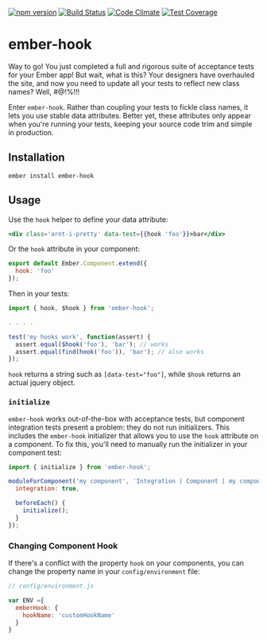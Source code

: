 [![npm version](https://badge.fury.io/js/ember-hook.svg)](https://badge.fury.io/js/ember-hook)
[![Build Status](https://travis-ci.org/Ticketfly/ember-hook.svg?branch=master)](https://travis-ci.org/Ticketfly/ember-hook)
[![Code Climate](https://codeclimate.com/github/Ticketfly/ember-hook/badges/gpa.svg)](https://codeclimate.com/github/Ticketfly/ember-hook)
[![Test Coverage](https://codeclimate.com/github/Ticketfly/ember-hook/badges/coverage.svg)](https://codeclimate.com/github/Ticketfly/ember-hook/coverage)

# ember-hook

Way to go! You just completed a full and rigorous suite of acceptance tests for your Ember app! But wait, what is this? Your designers have overhauled the site, and now you need to update all your tests to reflect new class names? Well, #@!%!!!

Enter `ember-hook`. Rather than coupling your tests to fickle class names, it lets you use stable data attributes. Better yet, these attributes only appear when you're running your tests, keeping your source code trim and simple in production.

## Installation

`ember install ember-hook`

## Usage

Use the `hook` helper to define your data attribute:

```hbs
<div class='arnt-i-pretty' data-test={{hook 'foo'}}>bar</div>
```

Or the `hook` attribute in your component:

```js
export default Ember.Component.extend({
  hook: 'foo'
});
```

Then in your tests:

```js
import { hook, $hook } from 'ember-hook';

. . . .

test('my hooks work', function(assert) {
  assert.equal($hook('foo'), 'bar'); // works
  assert.equal(find(hook('foo')), 'bar'); // also works
});
```

`hook` returns a string such as `[data-test="foo"]`, while `$hook` returns an actual jquery object.

### `initialize`

`ember-hook` works out-of-the-box with acceptance tests, but component integration tests present a problem: they do not run initializers. This includes the `ember-hook` initializer that allows you to use the `hook` attribute on a component. To fix this, you'll need to manually run the initializer in your component test:


```js
import { initialize } from 'ember-hook';

moduleForComponent('my component', 'Integration | Component | my component', {
  integration: true,

  beforeEach() {
    initialize();
  }
});
```

### Changing Component Hook

If there's a conflict with the property `hook` on your components, you can change the property name in your `config/environment` file:

```js
// config/environment.js

var ENV ={
  emberHook: {
    hookName: 'customHookName'
  }
}
```
